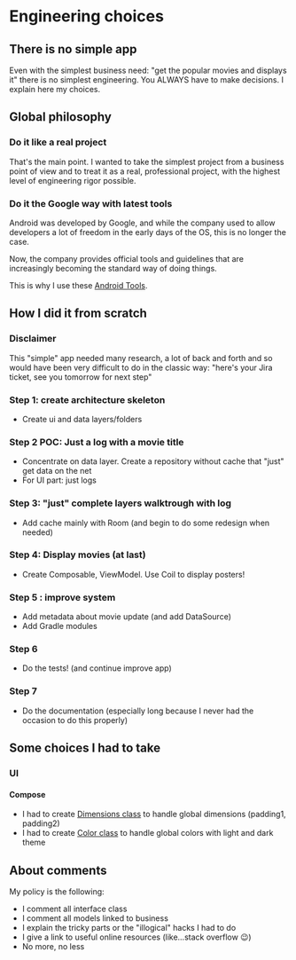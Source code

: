 # Engineering choices

## There is no simple app

Even with the simplest business need: "get the popular movies and displays it" there is no simplest
engineering. You ALWAYS have to make decisions. I explain here my choices.

## Global philosophy

### Do it like a real project

That's the main point. I wanted to take the simplest project from a business point of view and to
treat it as a real, professional project, with the highest level of engineering rigor possible.

### Do it the Google way with latest tools

Android was developed by Google, and while the company used to allow developers a lot of freedom in
the early days of the OS, this is no longer the case.

Now, the company provides official tools and guidelines that are increasingly becoming the standard
way of doing things.

This is why I use these [Android Tools](../technical/AndroidTools.md).

## How I did it from scratch

### Disclaimer

This "simple" app needed many research, a lot of back and forth and so would have been very
difficult to do in the classic way: "here's your Jira ticket, see you tomorrow for next step"

### Step 1: create architecture skeleton

* Create ui and data layers/folders

### Step 2 POC: Just a log with a movie title

* Concentrate on data layer. Create a repository without cache that "just" get data on the net
* For UI part: just logs

### Step 3: "just" complete layers walktrough with log

* Add cache mainly with Room (and begin to do some redesign when needed)

### Step 4: Display movies (at last)

* Create Composable, ViewModel. Use Coil to display posters!

### Step 5 : improve system

* Add metadata about movie update (and add DataSource)
* Add Gradle modules

### Step 6

* Do the tests! (and continue improve app)

### Step 7

* Do the documentation (especially long because I never had the occasion to do this properly)

## Some choices I had to take

### UI

#### Compose

* I had to
  create [Dimensions class](../../app/src/main/java/eu/benayoun/androidmoviedatabase/ui/theme/Dimensions.kt)
  to handle global dimensions (padding1, padding2)
* I had to
  create [Color class](../../app/src/main/java/eu/benayoun/androidmoviedatabase/ui/theme/Color.kt)
  to handle global colors with light and dark theme

## About comments

My policy is the following:

* I comment all interface class
* I comment all models linked to business
* I explain the tricky parts or the "illogical" hacks I had to do
* I give a link to useful online resources (like...stack overflow 😉)
* No more, no less